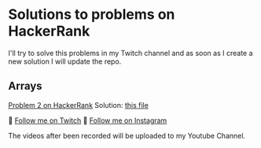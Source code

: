 # Solutions to problems on HackerRank

I'll try to solve this problems in my Twitch channel and as soon as I create a new solution I will update the repo. 


## Arrays
[Problem 2 on HackerRank]([https://twitch.tv/axelespinosadev) Solution: [this file](./src/arrays/2d-arrays.js)


🌟 [Follow me on Twitch](https://twitch.tv/axelespinosadev)
🌟 [Follow me on Instagram](https://instagram.com/axelespinosadev)

The videos after been recorded will be uploaded to my Youtube Channel. 